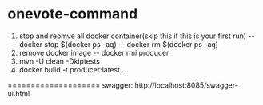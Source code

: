 # onevote-command

1. stop and reomve all docker container(skip this if this is your first run)
   -- docker stop $(docker ps -aq)
   -- docker rm $(docker ps -aq)
2. remove docker image
   -- docker rmi producer
3. mvn -U clean -Dkiptests
4. docker build -t producer:latest .




====================
swagger:
http://localhost:8085/swagger-ui.html
